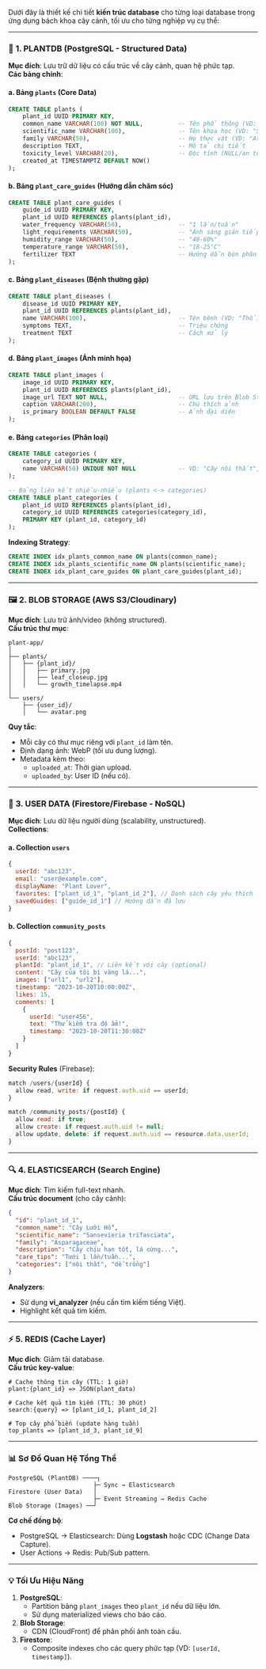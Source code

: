Dưới đây là thiết kế chi tiết **kiến trúc database** cho từng loại database trong ứng dụng bách khoa cây cảnh, tối ưu cho từng nghiệp vụ cụ thể:

---

### 🌿 **1. PLANTDB (PostgreSQL - Structured Data)**
**Mục đích**: Lưu trữ dữ liệu có cấu trúc về cây cảnh, quan hệ phức tạp.  
**Các bảng chính**:

#### **a. Bảng `plants` (Core Data)**
```sql
CREATE TABLE plants (
    plant_id UUID PRIMARY KEY,
    common_name VARCHAR(100) NOT NULL,          -- Tên phổ thông (VD: "Cây Lưỡi Hổ")
    scientific_name VARCHAR(100),               -- Tên khoa học (VD: "Sansevieria trifasciata")
    family VARCHAR(50),                         -- Họ thực vật (VD: "Asparagaceae")
    description TEXT,                           -- Mô tả chi tiết
    toxicity_level VARCHAR(20),                 -- Độc tính (NULL/an toàn, "low", "high")
    created_at TIMESTAMPTZ DEFAULT NOW()
);
```

#### **b. Bảng `plant_care_guides` (Hướng dẫn chăm sóc)**
```sql
CREATE TABLE plant_care_guides (
    guide_id UUID PRIMARY KEY,
    plant_id UUID REFERENCES plants(plant_id),
    water_frequency VARCHAR(50),                -- "1 lần/tuần"
    light_requirements VARCHAR(50),             -- "Ánh sáng gián tiếp"
    humidity_range VARCHAR(50),                 -- "40-60%"
    temperature_range VARCHAR(50),              -- "18-25°C"
    fertilizer TEXT                             -- Hướng dẫn bón phân
);
```

#### **c. Bảng `plant_diseases` (Bệnh thường gặp)**
```sql
CREATE TABLE plant_diseases (
    disease_id UUID PRIMARY KEY,
    plant_id UUID REFERENCES plants(plant_id),
    name VARCHAR(100),                          -- Tên bệnh (VD: "Thối rễ")
    symptoms TEXT,                              -- Triệu chứng
    treatment TEXT                              -- Cách xử lý
);
```

#### **d. Bảng `plant_images` (Ảnh minh họa)**
```sql
CREATE TABLE plant_images (
    image_id UUID PRIMARY KEY,
    plant_id UUID REFERENCES plants(plant_id),
    image_url TEXT NOT NULL,                    -- URL lưu trên Blob Storage
    caption VARCHAR(200),                       -- Chú thích ảnh
    is_primary BOOLEAN DEFAULT FALSE            -- Ảnh đại diện
);
```

#### **e. Bảng `categories` (Phân loại)**
```sql
CREATE TABLE categories (
    category_id UUID PRIMARY KEY,
    name VARCHAR(50) UNIQUE NOT NULL            -- VD: "Cây nội thất", "Xương rồng"
);

-- Bảng liên kết nhiều-nhiều (plants <-> categories)
CREATE TABLE plant_categories (
    plant_id UUID REFERENCES plants(plant_id),
    category_id UUID REFERENCES categories(category_id),
    PRIMARY KEY (plant_id, category_id)
);
```

**Indexing Strategy**:
```sql
CREATE INDEX idx_plants_common_name ON plants(common_name);
CREATE INDEX idx_plants_scientific_name ON plants(scientific_name);
CREATE INDEX idx_plant_care_guides ON plant_care_guides(plant_id);
```

---

### 🖼️ **2. BLOB STORAGE (AWS S3/Cloudinary)**
**Mục đích**: Lưu trữ ảnh/video (không structured).  
**Cấu trúc thư mục**:
```plaintext
plant-app/
│
├── plants/
│   ├── {plant_id}/
│   │   ├── primary.jpg
│   │   ├── leaf_closeup.jpg
│   │   └── growth_timelapse.mp4
│
└── users/
    ├── {user_id}/
    │   └── avatar.png
```

**Quy tắc**:
- Mỗi cây có thư mục riêng với `plant_id` làm tên.
- Định dạng ảnh: WebP (tối ưu dung lượng).
- Metadata kèm theo: 
  - `uploaded_at`: Thời gian upload.
  - `uploaded_by`: User ID (nếu có).

---

### 👥 **3. USER DATA (Firestore/Firebase - NoSQL)**
**Mục đích**: Lưu dữ liệu người dùng (scalability, unstructured).  
**Collections**:

#### **a. Collection `users`**
```javascript
{
  userId: "abc123",
  email: "user@example.com",
  displayName: "Plant Lover",
  favorites: ["plant_id_1", "plant_id_2"], // Danh sách cây yêu thích
  savedGuides: ["guide_id_1"] // Hướng dẫn đã lưu
}
```

#### **b. Collection `community_posts`**
```javascript
{
  postId: "post123",
  userId: "abc123",
  plantId: "plant_id_1", // Liên kết với cây (optional)
  content: "Cây của tôi bị vàng lá...",
  images: ["url1", "url2"],
  timestamp: "2023-10-20T10:00:00Z",
  likes: 15,
  comments: [
    {
      userId: "user456",
      text: "Thử kiểm tra độ ẩm!",
      timestamp: "2023-10-20T11:30:00Z"
    }
  ]
}
```

**Security Rules** (Firebase):
```javascript
match /users/{userId} {
  allow read, write: if request.auth.uid == userId;
}

match /community_posts/{postId} {
  allow read: if true;
  allow create: if request.auth.uid != null;
  allow update, delete: if request.auth.uid == resource.data.userId;
}
```

---

### 🔍 **4. ELASTICSEARCH (Search Engine)**
**Mục đích**: Tìm kiếm full-text nhanh.  
**Cấu trúc document** (cho cây cảnh):
```json
{
  "id": "plant_id_1",
  "common_name": "Cây Lưỡi Hổ",
  "scientific_name": "Sansevieria trifasciata",
  "family": "Asparagaceae",
  "description": "Cây chịu hạn tốt, lá cứng...",
  "care_tips": "Tưới 1 lần/tuần...",
  "categories": ["nội thất", "dễ trồng"]
}
```

**Analyzers**:
- Sử dụng **vi_analyzer** (nếu cần tìm kiếm tiếng Việt).
- Highlight kết quả tìm kiếm.

---

### ⚡ **5. REDIS (Cache Layer)**
**Mục đích**: Giảm tải database.  
**Cấu trúc key-value**:
```plaintext
# Cache thông tin cây (TTL: 1 giờ)
plant:{plant_id} => JSON(plant_data)

# Cache kết quả tìm kiếm (TTL: 30 phút)
search:{query} => [plant_id_1, plant_id_2]

# Top cây phổ biến (update hàng tuần)
top_plants => [plant_id_3, plant_id_9]
```

---

### 📊 **Sơ Đồ Quan Hệ Tổng Thể**
```plaintext
PostgreSQL (PlantDB) ────┐
                        ├─ Sync → Elasticsearch
Firestore (User Data)   │
                        ├─ Event Streaming → Redis Cache
Blob Storage (Images) ──┘
```

**Cơ chế đồng bộ**:
- PostgreSQL → Elasticsearch: Dùng **Logstash** hoặc CDC (Change Data Capture).
- User Actions → Redis: Pub/Sub pattern.

---

### 💡 **Tối Ưu Hiệu Năng**
1. **PostgreSQL**:
   - Partition bảng `plant_images` theo `plant_id` nếu dữ liệu lớn.
   - Sử dụng materialized views cho báo cáo.
2. **Blob Storage**:
   - CDN (CloudFront) để phân phối ảnh toàn cầu.
3. **Firestore**:
   - Composite indexes cho các query phức tạp (VD: `[userId, timestamp]`).
